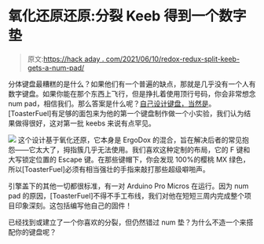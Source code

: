 # 氧化还原还原:分裂 Keeb 得到一个数字垫

> 原文:[https://hack aday . com/2021/06/10/redox-redux-split-keeb-gets-a-num-pad/](https://hackaday.com/2021/06/10/redox-redux-split-keeb-gets-a-num-pad/)

分体键盘最糟糕的是什么？如果他们有一个普遍的缺点，那就是几乎没有一个人有数字键盘。如果你能在那个东西上飞行，但是挣扎着使用顶行号码，你会非常想念 num pad，相信我们。那么答案是什么呢？[自己设计键盘，当然是](https://github.com/ToasterFuel/Keyboard)。[ToasterFuel]有足够的面包来为他的第一个键盘制作做一个小实验，我们认为结果做得很好，这对第一批 keebs 来说有点罕见。

[![](../Images/4603d48b1d233da896320648525903eb.png)](https://hackaday.com/wp-content/uploads/2021/06/split-keeb-ten-key-inner.jpg) 这个设计基于氧化还原，它本身是 ErgoDox 的混合，旨在解决后者的常见抱怨——它太大了，拇指簇几乎无法使用。我们喜欢这种定制的布局，它的 F 键和大写锁定位置的 Escape 键。在那些键帽下，你会发现 100%的樱桃 MX 绿色，所以[ToasterFuel]必须有相当强壮的手指来敲打那些超级噼啪声。

引擎盖下的其他一切都很标准，有一对 Arduino Pro Micros 在运行。因为 num pad 的原因，[ToasterFuel]不得不手工布线，我们对他在短短三周内完成整个项目印象深刻。这包括编写他自己的固件！

已经找到或建立了一个你喜欢的分裂，但仍然错过 num 垫？为什么不造一个来搭配你的键盘呢？